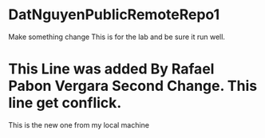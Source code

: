 # DatNguyenPublicRemoteRepo1

Make something change
This is for the lab and be sure it run well.

# This Line was added By Rafael Pabon Vergara  Second Change. This line get conflick.

This is the new one from my local machine
